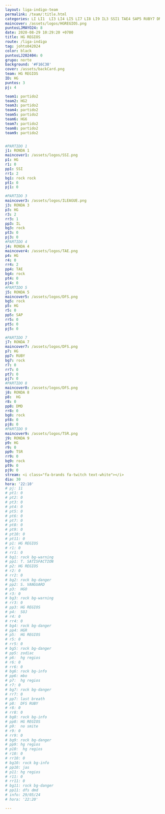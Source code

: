 ```yaml
---
layout: liga-indigo-team
permalink: /team/:title.html
categories: LI LI1  LI3 LI4 LI5 LI7 LI8 LI9 IL3 SSI1 TAE4 SAP5 RUBY7 DMD8 TSR9
maincover: /assets/logos/HGREGIOS.png
puntosLJMAYO24: 8
date: 2020-08-29 10:29:20 +0700
title: HG REGIOS
route: /liga-indigo
tag: johto042024
color: black
puntosLJ202404: 0
grupo: norte
background: '#F16C38'
cover: /assets/backCard.png
team: HG REGIOS
ID: HG
puntos: 3
pj: 4

team1: partido2
team2: HG2
team3: partido2
team4: partido2
team5: partido2
team6: HG6
team7: partido2
team8: partido2
team9: partido2


#PARTIDO 1
j1: RONDA 1
maincover1: /assets/logos/SSI.png
p1: HG
r1: 0
pp1: SSI
rr1: 2
bg1: rock rock
pt1: 0
pj1: 0

#PARTIDO 3
maincover3: /assets/logos/ILEAGUE.png
j3: RONDA 3
p3: HG
r3: 2
rr3: 1
pp3: IL
bg3: rock
pt3: 0
pj3: 0
#PARTIDO 4
j4: RONDA 4
maincover4: /assets/logos/TAE.png
p4: HG 
r4: 0
rr4: 2
pp4: TAE
bg4: rock
pt4: 0
pj4: 0
#PARTIDO 5
j5: RONDA 5
maincover5: /assets/logos/DFS.png
bg5: rock 
p5: HG
r5: 0
pp5: SAP
rr5: 0
pt5: 0
pj5: 0

#PARTIDO 7
j7: RONDA 7
maincover7: /assets/logos/DFS.png
p7: HG 
pp7: RUBY
bg7: rock 
r7: 0
rr7: 0
pt7: 0
pj7: 0
#PARTIDO 8
maincover8: /assets/logos/DFS.png
j8: RONDA 8
p8:  HG
r8: 0
pp8: DMD
rr8: 0
bg8: rock 
pt8: 0
pj8: 0
#PARTIDO 9
maincover9: /assets/logos/TSR.png
j9: RONDA 9
p9: HG 
r9: 0
pp9: TSR
rr9: 0
bg9: rock
pt9: 0
pj9: 0
stream: <i class="fa-brands fa-twitch text-white"></i>
dia: 30
hora: '22:10'
# pj: 11
# pt1: 0
# pt2: 0
# pt3: 0
# pt4: 0
# pt5: 0
# pt6: 0
# pt7: 0
# pt8: 0
# pt9: 0
# pt10: 0
# pt11: 0
# p1: HG REGIOS
# r1: 0
# rr1: 0
# bg1: rock bg-warning
# pp1: T. SATISFACTION
# p2: HG REGIOS
# r2: 0
# rr2: 0
# bg2: rock bg-danger
# pp2: S. VANGUARD
# p3:  HGO
# r3: 0
# bg3: rock bg-warning
# rr3: 0
# pp3: HG REGIOS
# p4:  SOJ
# r4: 0
# rr4: 0
# bg4: rock bg-danger
# pp4: HGR
# p5:  HG REGIOS
# r5: 0
# rr5: 0
# bg5: rock bg-danger
# pp5: zodiac
# p6:  hg regios
# r6: 0
# rr6: 0
# bg6: rock bg-info
# pp6: mbo
# p7:  hg regios
# r7: 0
# bg7: rock bg-danger
# rr7: 0
# pp7: last breath
# p8:  DFS RUBY
# r8: 0
# rr8: 0 
# bg8: rock bg-info
# pp8: HG REGIOS
# p9:  no smite
# r9: 0
# rr9: 0
# bg9: rock bg-danger
# pp9: hg regios
# p10:  hg regios
# r10: 0
# rr10: 0
# bg10: rock bg-info
# pp10: jas
# p11: hg regios
# r11: 0
# rr11: 0
# bg11: rock bg-danger
# pp11: dfs dmd
# info: 29/05/24
# hora: '22:20'

---
```



